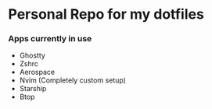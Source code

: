 # Personal Repo for my dotfiles

### Apps currently in use 
- Ghostty
- Zshrc
- Aerospace
- Nvim (Completely custom setup)
- Starship
- Btop

